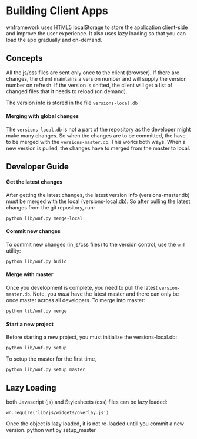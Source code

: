 # Building Client Apps

wnframework uses HTML5 localStorage to store the application client-side and improve the user experience. It also uses lazy loading so that you can load the app gradually and on-demand.

## Concepts

All the js/css files are sent only once to the client (browser). If there are changes, the client maintains a version number and will supply the version number on refresh. If the version is shifted, the client will get a list of changed files that it needs to reload (on demand).

The version info is stored in the file `versions-local.db`

#### Merging with global changes

The `versions-local.db` is not a part of the repository as the developer might make many changes. So when the changes are to be committed, the have to be merged with the `versions-master.db`. This works both ways. When a new version is pulled, the changes have to merged from the master to local.

## Developer Guide

#### Get the latest changes

After getting the latest changes, the latest version info (versions-master.db) must be merged with the local (versions-local.db). So after pulling the latest changes from the git repository, run:

    python lib/wnf.py merge-local

#### Commit new changes

To commit new changes (in js/css files) to the version control, use the `wnf` utility:

    python lib/wnf.py build

#### Merge with master

Once you development is complete, you need to pull the latest `version-master.db`. Note, you *must* have the latest master and there can only be once master across all developers. To merge into master:

    python lib/wnf.py merge

#### Start a new project

Before starting a new project, you must initialize the versions-local.db:

    python lib/wnf.py setup

To setup the master for the first time,

    python lib/wnf.py setup master

## Lazy Loading

both Javascript (js) and Stylesheets (css) files can be lazy loaded:

    wn.require('lib/js/widgets/overlay.js')

Once the object is lazy loaded, it is not re-loaded untill you commit a new version.
    python wnf.py setup_master

